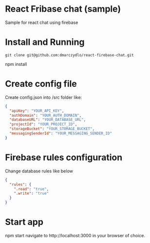
# React Fribase chat (sample)

Sample for react chat using firebase

# Install and Running

`git clone git@github.com:dmarczydlo/react-firebase-chat.git`

npm install

# Create config file
Create config.json into /src folder like: 

```json
{
  "apiKey": "YOUR_API_KEY",
  "authDomain": "YOUR_AUTH_DOMAIN",
  "databaseURL": "YOUR_DATABASE_URL",
  "projectId": "YOUR_PROJECT_ID",
  "storageBucket": "YOUR_STORAGE_BUCKET",
  "messagingSenderId": "YOUR_MESSAGING_SENDER_ID"
}
```

# Firebase rules configuration

Change database rules like below 

```json
{
  "rules": {
    ".read": "true",
    ".write": "true"
  }
}

```

# Start app

npm start
navigate to http://localhost:3000 in your browser of choice.
